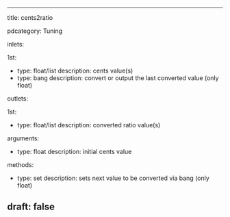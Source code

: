 --- 


title: cents2ratio

pdcategory: Tuning

inlets:

  1st:
  - type: float/list
    description: cents value(s)
  - type: bang
    description: convert or output the last converted value (only float)

outlets:

  1st:
  - type: float/list
    description: converted ratio value(s)

arguments:
  - type: float
    description: initial cents value

methods:
  - type: set <float>
    description: sets next value to be converted via bang (only float)



draft: false
---